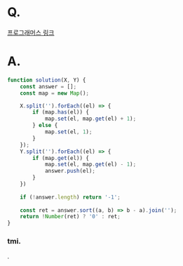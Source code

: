 # Q.
[프로그래머스 링크](https://school.programmers.co.kr/learn/courses/30/lessons/131128#)

# A.
```js
function solution(X, Y) {
    const answer = [];
    const map = new Map();

    X.split('').forEach((el) => {
        if (map.has(el)) {
            map.set(el, map.get(el) + 1);
        } else {
            map.set(el, 1);
        }
    });
    Y.split('').forEach((el) => {
        if (map.get(el)) {
            map.set(el, map.get(el) - 1);
            answer.push(el);
        }
    })
    
    if (!answer.length) return '-1';
    
    const ret = answer.sort((a, b) => b - a).join('');
    return !Number(ret) ? '0' : ret;
}

```

### tmi.
.

